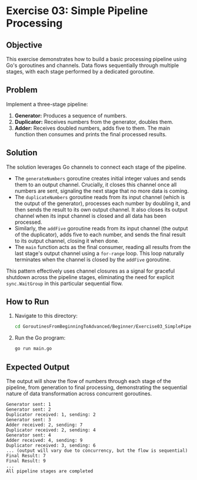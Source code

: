 # Exercise 03: Simple Pipeline Processing

## Objective

This exercise demonstrates how to build a basic processing pipeline using Go's goroutines and channels. Data flows sequentially through multiple stages, with each stage performed by a dedicated goroutine.

## Problem

Implement a three-stage pipeline:
1.  **Generator:** Produces a sequence of numbers.
2.  **Duplicator:** Receives numbers from the generator, doubles them.
3.  **Adder:** Receives doubled numbers, adds five to them.
The main function then consumes and prints the final processed results.

## Solution

The solution leverages Go channels to connect each stage of the pipeline.
-   The `generateNumbers` goroutine creates initial integer values and sends them to an output channel. Crucially, it closes this channel once all numbers are sent, signaling the next stage that no more data is coming.
-   The `duplicateNumbers` goroutine reads from its input channel (which is the output of the generator), processes each number by doubling it, and then sends the result to its own output channel. It also closes its output channel when its input channel is closed and all data has been processed.
-   Similarly, the `addFive` goroutine reads from its input channel (the output of the duplicator), adds five to each number, and sends the final result to its output channel, closing it when done.
-   The `main` function acts as the final consumer, reading all results from the last stage's output channel using a `for-range` loop. This loop naturally terminates when the channel is closed by the `addFive` goroutine.

This pattern effectively uses channel closures as a signal for graceful shutdown across the pipeline stages, eliminating the need for explicit `sync.WaitGroup` in this particular sequential flow.

## How to Run

1. Navigate to this directory:
   ```bash
   cd GoroutinesFromBeginningToAdvanced/Beginner/Exercise03_SimplePipeline
   ```

2. Run the Go program:
   ```bash
   go run main.go
   ```

## Expected Output

The output will show the flow of numbers through each stage of the pipeline, from generation to final processing, demonstrating the sequential nature of data transformation across concurrent goroutines.

```text
Generator sent: 1
Generator sent: 2
Duplicator received: 1, sending: 2
Generator sent: 3
Adder received: 2, sending: 7
Duplicator received: 2, sending: 4
Generator sent: 4
Adder received: 4, sending: 9
Duplicator received: 3, sending: 6
... (output will vary due to concurrency, but the flow is sequential)
Final Result: 7
Final Result: 9
...
All pipeline stages are completed
```